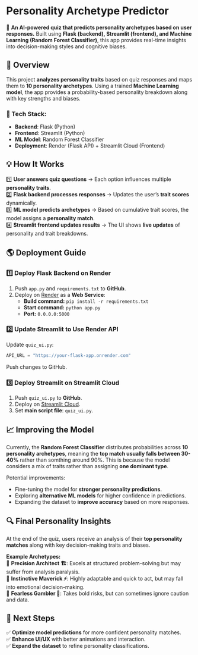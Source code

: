 # Personality Archetype Predictor
🧠 **An AI-powered quiz that predicts personality archetypes based on user responses.** Built using **Flask (backend), Streamlit (frontend), and Machine Learning (Random Forest Classifier)**, this app provides real-time insights into decision-making styles and cognitive biases.  

## **🚀 Overview**  
This project **analyzes personality traits** based on quiz responses and maps them to **10 personality archetypes**. Using a trained **Machine Learning model**, the app provides a probability-based personality breakdown along with key strengths and biases.  

### **🔹 Tech Stack:**  
- **Backend**: Flask (Python)  
- **Frontend**: Streamlit (Python)  
- **ML Model**: Random Forest Classifier  
- **Deployment**: Render (Flask API) + Streamlit Cloud (Frontend)  

## **💡 How It Works**  
1️⃣ **User answers quiz questions** → Each option influences multiple **personality traits**.  
2️⃣ **Flask backend processes responses** → Updates the user’s **trait scores** dynamically.  
3️⃣ **ML model predicts archetypes** → Based on cumulative trait scores, the model assigns a **personality match**.  
4️⃣ **Streamlit frontend updates results** → The UI shows **live updates** of personality and trait breakdowns.  

## **🌎 Deployment Guide**  
### **1️⃣ Deploy Flask Backend on Render**  
1. Push `app.py` and `requirements.txt` to **GitHub**.  
2. Deploy on [Render](https://render.com/) as a **Web Service**:
   - **Build command:** `pip install -r requirements.txt`
   - **Start command:** `python app.py`
   - **Port:** `0.0.0.0:5000`  

### **2️⃣ Update Streamlit to Use Render API**  
Update `quiz_ui.py`:  
```python
API_URL = "https://your-flask-app.onrender.com"
```
Push changes to GitHub.  

### **3️⃣ Deploy Streamlit on Streamlit Cloud**  
1. Push `quiz_ui.py` to **GitHub**.  
2. Deploy on [Streamlit Cloud](https://share.streamlit.io/).  
3. Set **main script file**: `quiz_ui.py`.  

## **📈 Improving the Model**  
Currently, the **Random Forest Classifier** distributes probabilities across **10 personality archetypes**, meaning the **top match usually falls between 30-40%** rather than somthing around 90%. This is because the model considers a mix of traits rather than assigning **one dominant type**.  

Potential improvements:  
- Fine-tuning the model for **stronger personality predictions**.  
- Exploring **alternative ML models** for higher confidence in predictions.  
- Expanding the dataset to **improve accuracy** based on more responses.  

## **🔍 Final Personality Insights**  
At the end of the quiz, users receive an analysis of their **top personality matches** along with key decision-making traits and biases.  

**Example Archetypes:**  
🔹 **Precision Architect 🏗️**: Excels at structured problem-solving but may suffer from analysis paralysis.  
🔹 **Instinctive Maverick ⚡**: Highly adaptable and quick to act, but may fall into emotional decision-making.  
🔹 **Fearless Gambler 🎲**: Takes bold risks, but can sometimes ignore caution and data.  

## **📌 Next Steps**  
✅ **Optimize model predictions** for more confident personality matches.  
✅ **Enhance UI/UX** with better animations and interaction.  
✅ **Expand the dataset** to refine personality classifications.  
